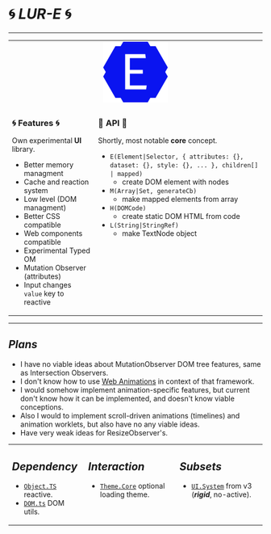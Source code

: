 # 🌀 *LUR-E* 🌀

---

<table>
<tr>
<td align="center" colspan="2">
<img width="128" alt="Logo" src="./logo/logo-0.png"/>
</td>
</tr>
<tr>
<td valign="top">

### 🌀 Features 🌀

Own experimental **UI** library.

- Better memory managment
- Cache and reaction system
- Low level (DOM managment)
- Better CSS compatible
- Web components compatible
- Experimental Typed OM
- Mutation Observer (attributes)
- Input changes `value` key to reactive

</td>
<td valign="top">

### 🔌 API 🔌

Shortly, most notable **core** concept.

- `E(Element|Selector, { attributes: {}, dataset: {}, style: {}, ... }, children[] | mapped)`
   - create DOM element with nodes
- `M(Array|Set, generateCb)`
   - make mapped elements from array
- `H(DOMCode)`
   - create static DOM HTML from code
- `L(String|StringRef)`
   - make TextNode object

</td>
</tr>
</table>

---

## *Plans*

- I have no viable ideas about MutationObserver DOM tree features, same as Intersection Observers.
- I don't know how to use [Web Animations](https://developer.mozilla.org/en-US/docs/Web/API/Web_Animations_API) in context of that framework.
- I would somehow implement animation-specific features, but current don't know how it can be implemented, and doesn't know viable conceptions.
- Also I would to implement scroll-driven animations (timelines) and animation worklets, but also have no any viable ideas.
- Have very weak ideas for ResizeObserver's.

<table>
<tr>
<td valign="top">

## *Dependency*

- [`Object.TS`](https://github.com/unite-2-re/object.ts) reactive.
- [`DOM.ts`](https://github.com/unite-2-re/dom.ts) DOM utils.

</td>
<td valign="top">

## *Interaction*

- [`Theme.Core`](https://github.com/unite-2-re/theme.core) optional loading theme.

</td>
<td valign="top">

## *Subsets*

- [`UI.System`](https://github.com/unite-2-re/ui.system) from v3 (***rigid***, no-active).

</td>
</tr>
</table>
